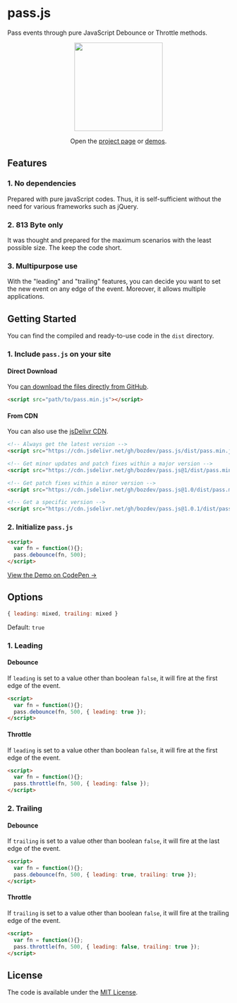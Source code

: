 # pass.js  
Pass events through pure JavaScript Debounce or Throttle methods. 

<center style="text-align:center">
<a href="https://pass-js.github.io"><img width="200" src="https://cdn.jsdelivr.net/gh/pass-js/pass-js.github.io@main/assets/logo.svg" /></a>

Open the <a href="https://pass-js.github.io">project page</a> or <a href="https://pass-js.github.io">demos</a>. 
</center>

## Features

### 1. No dependencies
Prepared with pure javaScript codes. Thus, it is self-sufficient without the need for various frameworks such as jQuery.

### 2. 813 Byte only
It was thought and prepared for the maximum scenarios with the least possible size. The keep the code short.

### 3. Multipurpose use
With the "leading" and "trailing" features, you can decide you want to set the new event on any edge of the event. Moreover, it allows multiple applications.

## Getting Started
You can find the compiled and ready-to-use code in the `dist` directory.

### 1. Include `pass.js` on your site

#### Direct Download
You [can download the files directly from GitHub](https://github.com/bozdev/pass.js/archive/main.zip).

```html
<script src="path/to/pass.min.js"></script>
```
#### From CDN
You can also use the [jsDelivr CDN](https://cdn.jsdelivr.net/gh/bozdev/pass.js@main/dist/).

```html
<!-- Always get the latest version -->
<script src="https://cdn.jsdelivr.net/gh/bozdev/pass.js/dist/pass.min.js"></script>

<!-- Get minor updates and patch fixes within a major version -->
<script src="https://cdn.jsdelivr.net/gh/bozdev/pass.js@1/dist/pass.min.js"></script>

<!-- Get patch fixes within a minor version -->
<script src="https://cdn.jsdelivr.net/gh/bozdev/pass.js@1.0/dist/pass.min.js"></script>

<!-- Get a specific version -->
<script src="https://cdn.jsdelivr.net/gh/bozdev/pass.js@1.0.1/dist/pass.min.js"></script>
```

### 2. Initialize `pass.js`

```html
<script>
  var fn = function(){};
  pass.debounce(fn, 500);
</script>
```
[View the Demo on CodePen →](https://codepen.io/ionurboz/pen/vYKKBrV)

## Options

```javascript
{ leading: mixed, trailing: mixed }
```
Default: `true`

### 1. Leading

#### Debounce
If `leading` is set to a value other than boolean `false`, it will fire at the first edge of the event.

```html
<script>
  var fn = function(){};
  pass.debounce(fn, 500, { leading: true });
</script>
```

#### Throttle
If `leading` is set to a value other than boolean `false`, it will fire at the first edge of the event.

```html
<script>
  var fn = function(){};
  pass.throttle(fn, 500, { leading: false });
</script>
```

### 2. Trailing

#### Debounce
If `trailing` is set to a value other than boolean `false`, it will fire at the last edge of the event.

```html
<script>
  var fn = function(){};
  pass.debounce(fn, 500, { leading: true, trailing: true });
</script>
```

#### Throttle
If `trailing` is set to a value other than boolean `false`, it will fire at the trailing edge of the event.

```html
<script>
  var fn = function(){};
  pass.throttle(fn, 500, { leading: false, trailing: true });
</script>
```

## License
The code is available under the [MIT License](LICENSE).
